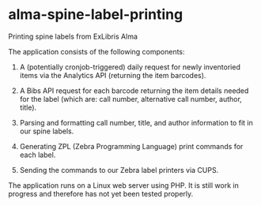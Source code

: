 # alma-spine-label-printing
Printing spine labels from ExLibris Alma

The application consists of the following components:

1. A (potentially cronjob-triggered) daily request for newly inventoried items via the Analytics API (returning the item barcodes).

2. A Bibs API request for each barcode returning the item details needed for the label (which are: call number, alternative call number, author, title).

3. Parsing and formatting call number, title, and author information to fit in our spine labels.

4. Generating ZPL (Zebra Programming Language) print commands for each label.

5. Sending the commands to our Zebra label printers via CUPS.

The application runs on a Linux web server using PHP. It is still work in progress and therefore has not yet been tested properly.

